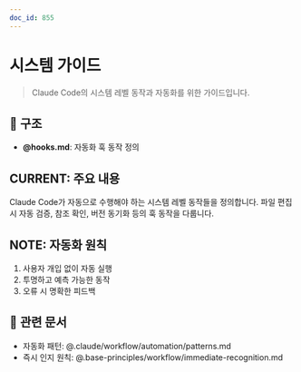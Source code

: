 ```yaml
---
doc_id: 855
---
```


# 시스템 가이드

> Claude Code의 시스템 레벨 동작과 자동화를 위한 가이드입니다.

## 📁 구조

- **@hooks.md**: 자동화 훅 동작 정의

## CURRENT: 주요 내용

Claude Code가 자동으로 수행해야 하는 시스템 레벨 동작들을 정의합니다. 파일 편집 시 자동 검증, 참조 확인, 버전 동기화 등의 훅 동작을 다룹니다.

## NOTE: 자동화 원칙

1. 사용자 개입 없이 자동 실행
2. 투명하고 예측 가능한 동작
3. 오류 시 명확한 피드백

## 🔗 관련 문서

- 자동화 패턴: @.claude/workflow/automation/patterns.md
- 즉시 인지 원칙: @.base-principles/workflow/immediate-recognition.md